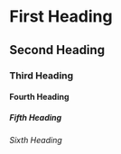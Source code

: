 # First Heading
## Second Heading 
### Third Heading
#### Fourth Heading 
##### Fifth Heading
###### Sixth Heading
